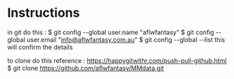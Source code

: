 # Instructions

in git do this : 
$ git config --global user.name "aflwfantasy"
$ git config --global user.email "info@aflwfantasy.com.au"
$  git config --global --list
this will confirm the details

to clone do this reference : https://happygitwithr.com/push-pull-github.html
$ git clone https://github.com/aflwfantasy/MMdata.git
